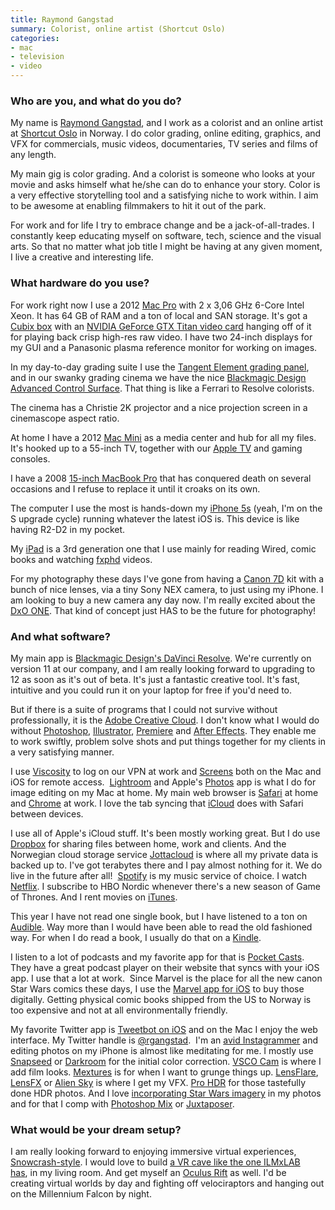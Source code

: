 ```yaml
---
title: Raymond Gangstad
summary: Colorist, online artist (Shortcut Oslo)
categories:
- mac
- television
- video
---
```


### Who are you, and what do you do?

My name is [Raymond Gangstad](http://raymondgangstad.com/ "Raymond's website."), and I work as a colorist and an online artist at [Shortcut Oslo](http://www.shortcutoslo.no/ "A post production company in Norway.") in Norway. I do color grading, online editing, graphics, and VFX for commercials, music videos, documentaries, TV series and films of any length. 

My main gig is color grading. And a colorist is someone who looks at your movie and asks himself what he/she can do to enhance your story. Color is a very effective storytelling tool and a satisfying niche to work within. I aim to be awesome at enabling filmmakers to hit it out of the park. 

For work and for life I try to embrace change and be a jack-of-all-trades. I constantly keep educating myself on software, tech, science and the visual arts. So that no matter what job title I might be having at any given moment, I live a creative and interesting life.

### What hardware do you use?

For work right now I use a 2012 [Mac Pro][mac-pro] with 2 x 3,06 GHz 6-Core Intel Xeon. It has 64 GB of RAM and a ton of local and SAN storage. It's got a [Cubix box][xpander-desktop-elite] with an [NVIDIA GeForce GTX Titan video card][geforce-gtx-titan-black] hanging off of it for playing back crisp high-res raw video. I have two 24-inch displays for my GUI and a Panasonic plasma reference monitor for working on images.

In my day-to-day grading suite I use the [Tangent Element grading panel][element.3], and in our swanky grading cinema we have the nice [Blackmagic Design Advanced Control Surface][resolve-control]. That thing is like a Ferrari to Resolve colorists.

The cinema has a Christie 2K projector and a nice projection screen in a cinemascope aspect ratio.

At home I have a 2012 [Mac Mini][mac-mini] as a media center and hub for all my files. It's hooked up to a 55-inch TV, together with our [Apple TV][apple-tv] and gaming consoles.

I have a 2008 [15-inch MacBook Pro][macbook-pro] that has conquered death on several occasions and I refuse to replace it until it croaks on its own.

The computer I use the most is hands-down my [iPhone 5s][iphone-5s] (yeah, I'm on the S upgrade cycle) running whatever the latest iOS is. This device is like having R2-D2 in my pocket.

My [iPad][ipad-3] is a 3rd generation one that I use mainly for reading Wired, comic books and watching [fxphd](https://www.fxphd.com/ "An online VFX training program.") videos.

For my photography these days I've gone from having a [Canon 7D][eos-7d] kit with a bunch of nice lenses, via a tiny Sony NEX camera, to just using my iPhone. I am looking to buy a new camera any day now. I'm really excited about the [DxO ONE][one.4]. That kind of concept just HAS to be the future for photography!

### And what software?

My main app is [Blackmagic Design's DaVinci Resolve][davinci-resolve]. We're currently on version 11 at our company, and I am really looking forward to upgrading to 12 as soon as it's out of beta. It's just a fantastic creative tool. It's fast, intuitive and you could run it on your laptop for free if you'd need to.

But if there is a suite of programs that I could not survive without professionally, it is the [Adobe Creative Cloud][creative-cloud]. I don't know what I would do without [Photoshop][], [Illustrator][], [Premiere][] and [After Effects][after-effects]. They enable me to work swiftly, problem solve shots and put things together for my clients in a very satisfying manner. 

I use [Viscosity][] to log on our VPN at work and [Screens][] both on the Mac and iOS for remote access.  [Lightroom][] and Apple's [Photos][] app is what I do for image editing on my Mac at home. My main web browser is [Safari][] at home and [Chrome][] at work. I love the tab syncing that [iCloud][] does with Safari between devices.  

I use all of Apple's iCloud stuff. It's been mostly working great. But I do use [Dropbox][] for sharing files between home, work and clients. And the Norwegian cloud storage service [Jottacloud][] is where all my private data is backed up to. I've got terabytes there and I pay almost nothing for it. We do live in the future after all!  [Spotify][] is my music service of choice. I watch [Netflix][]. I subscribe to HBO Nordic whenever there's a new season of Game of Thrones. And I rent movies on [iTunes][].  

This year I have not read one single book, but I have listened to a ton on [Audible][]. Way more than I would have been able to read the old fashioned way. For when I do read a book, I usually do that on a [Kindle][].

I listen to a lot of podcasts and my favorite app for that is [Pocket Casts][pocket-casts-ios]. They have a great podcast player on their website that syncs with your iOS app. I use that a lot at work.  Since Marvel is the place for all the new canon Star Wars comics these days, I use the [Marvel app for iOS][marvel-comics-ios] to buy those digitally. Getting physical comic books shipped from the US to Norway is too expensive and not at all environmentally friendly. 

My favorite Twitter app is [Tweetbot on iOS][tweetbot-ios] and on the Mac I enjoy the web interface. My Twitter handle is [@rgangstad](https://twitter.com/rgangstad "Raymond's Twitter account.").  I'm an [avid Instagrammer](https://instagram.com/rgangstad/ "Raymond's Instagram account.") and editing photos on my iPhone is almost like meditating for me. I mostly use [Snapseed][snapseed-ios] or [Darkroom][darkroom-ios] for the initial color correction. [VSCO Cam][vsco-cam-ios] is where I add film looks. [Mextures][mextures-ios] is for when I want to grunge things up. [LensFlare][lensflare-ios], [LensFX][lensfx-ios] or [Alien Sky][alien-sky-ios] is where I get my VFX. [Pro HDR][pro-hdr-ios] for those tastefully done HDR photos. And I love [incorporating Star Wars imagery](https://instagram.com/p/2S-hIzxT50/ "Raymond's Darth Maul photo on Instagram.") in my photos and for that I comp with [Photoshop Mix][photoshop-mix] or [Juxtaposer][].

### What would be your dream setup?

I am really looking forward to enjoying immersive virtual experiences, [Snowcrash-style](https://en.wikipedia.org/wiki/Snow_Crash "The Wikipedia entry for Snow Crash."). I would love to build [a VR cave like the one ILMxLAB has](https://www.youtube.com/watch?v=IeaLgPMGzkQ "A YouTube video of ILM's virtual reality lab."), in my living room. And get myself an [Oculus Rift][oculus-rift] as well. I'd be creating virtual worlds by day and fighting off velociraptors and hanging out on the Millennium Falcon by night.

[apple-tv]: https://www.apple.com/appletv/ "A device for viewing media on a TV."
[element.3]: http://www.tangentwave.co.uk/products_element.asp "A modular, customisable work station."
[eos-7d]: https://www.usa.canon.com/cusa/consumer/products/cameras/slr_cameras/eos_7d "An 18 megapixel digital SLR."
[geforce-gtx-titan-black]: http://www.nvidia.com/gtx-700-graphics-cards/gtx-titan-black/ "A video card."
[ipad-3]: https://www.apple.com/ipad/ "A tablet device with a retina display."
[iphone-5s]: https://en.wikipedia.org/wiki/IPhone_5S "A smartphone."
[kindle]: https://www.amazon.com/Kindle-Ereader-ebook-reader/dp/B007HCCNJU "A digital book reader."
[mac-mini]: https://www.apple.com/mac-mini/ "A small desktop computer."
[mac-pro]: https://www.apple.com/mac-pro/ "The Intel-based Mac tower computer."
[macbook-pro]: https://www.apple.com/macbook-pro/ "A laptop."
[oculus-rift]: https://en.wikipedia.org/wiki/Oculus_Rift "A virtual reality helmet."
[one.4]: http://www.dxo.com/us/dxo-one "A 20.2 megapixel camera that attaches to an iPhone."
[resolve-control]: https://www.blackmagicdesign.com/products/davinciresolve/control "A control panel for Davinci Resolve."
[xpander-desktop-elite]: http://www.cubix.com/xpander-desktop "A computer expansion device with PCIe slots and power."
[after-effects]: https://www.adobe.com/products/aftereffects.html "Motion graphics and video editing software."
[alien-sky-ios]: https://itunes.apple.com/us/app/alien-sky-space-camera/id519529254 "A photo effects app."
[audible]: http://www.audible.com/ "An audio books service."
[chrome]: https://www.google.com/intl/en/chrome/browser/ "A WebKit-based browser, where each tab runs in its own thread."
[creative-cloud]: https://www.adobe.com/creativecloud.html "A subscription service for Adobe's creative suite."
[darkroom-ios]: https://itunes.apple.com/us/app/darkroom-photo-editor/id953286746 "A photo editor app."
[davinci-resolve]: https://www.blackmagicdesign.com/products/davinciresolve "Colour correction software."
[dropbox]: https://www.dropbox.com/ "Online syncing and storage."
[icloud]: https://www.apple.com/icloud/ "A cloud service."
[illustrator]: https://www.adobe.com/products/illustrator.html "A vector graphics editor."
[itunes]: https://www.apple.com/itunes/ "A jukebox application and online store."
[jottacloud]: https://www.jottacloud.com "An online file syncing and backup service."
[juxtaposer]: https://itunes.apple.com/us/app/juxtaposer/id292628469 "An image combining app."
[lensflare-ios]: https://itunes.apple.com/us/app/lensflare/id349424050 "A photo effects app."
[lensfx-ios]: https://itunes.apple.com/us/app/lensfx-epic-photo-effects/id698448636 "A photo effects app."
[lightroom]: https://www.adobe.com/products/photoshop-lightroom.html "Photo management and editing software."
[marvel-comics-ios]: https://itunes.apple.com/us/app/marvel-comics/id350027738 "A comic reading app."
[mextures-ios]: https://www.mextures.com/ "A photo editor app."
[netflix]: https://www.netflix.com/ "A movie rental and streaming service."
[photos]: https://www.apple.com/macos/photos/ "A photo editor for Mac OS X."
[photoshop-mix]: https://www.adobe.com/products/mix.html "A photo editing app."
[photoshop]: https://www.adobe.com/products/photoshop.html "A bitmap image editor."
[pocket-casts-ios]: https://itunes.apple.com/app/pocket-casts/id414834813 "A podcast app."
[premiere]: https://www.adobe.com/products/premiere.html "A video editing suite."
[pro-hdr-ios]: https://itunes.apple.com/us/app/pro-hdr/id347104281 "An HDR photo app."
[safari]: https://www.apple.com/safari/ "A fast web browser."
[screens]: http://edovia.com/screens/#mac "A VNC client for the Mac."
[snapseed-ios]: https://itunes.apple.com/us/app/snapseed/id439438619 "A photo app."
[spotify]: https://www.spotify.com/us/ "A music streaming service."
[tweetbot-ios]: https://tapbots.com/tweetbot/ "A Twitter client for iOS."
[viscosity]: http://www.sparklabs.com/viscosity/ "A VPN client for Mac and Windows."
[vsco-cam-ios]: https://itunes.apple.com/app/vsco-cam/id588013838 "A camera app."
